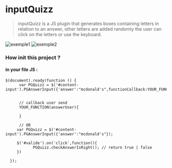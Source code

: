 # inputQuizz
>  inputQuizz is a JS plugin that generates boxes containing letters in relation to an answer, other letters are added randomly
the user can click on the letters or use the keyboard.
<img src="https://image.noelshack.com/fichiers/2018/34/5/1535096645-pg.png" alt="exemple1">
<img src="https://image.noelshack.com/fichiers/2018/34/5/1535096785-pg2.png" alt="exemple2">


### How init this project ?

#### in your file JS : 

```
$(document).ready(function () {
      var PGQuizz = $('#content-input').PGAnswerInput({'answer':"mcdonald's",functionCallback:YOUR_FUNCTION});
      
      
      // callback user send
      YOUR_FUNCTION(answerUser){
     
      }
      
      // OR 
     var PGQuizz = $('#content-input').PGAnswerInput({'answer':"mcdonald's"});
     
     $('#valide').on('click',function(){
            PGQuizz.checkAnswerIsRight(); // return true | false
     })
      
  });
```

